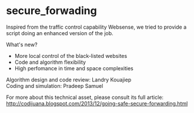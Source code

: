 secure_forwading
================

Inspired from the traffic control capability  Websense, we tried to provide a script doing an enhanced version of the job.


What's new?
- More local control of the black-listed websites
- Code and algorithm flexibility
- High perfomance in time and space complexities

Algorithm design and code review: Landry Kouajiep
<br>Coding and simulation: Pradeep Samuel

For more about this technical asset, please consult its full article: http://codijuana.blogspot.com/2013/12/going-safe-secure-forwarding.html
